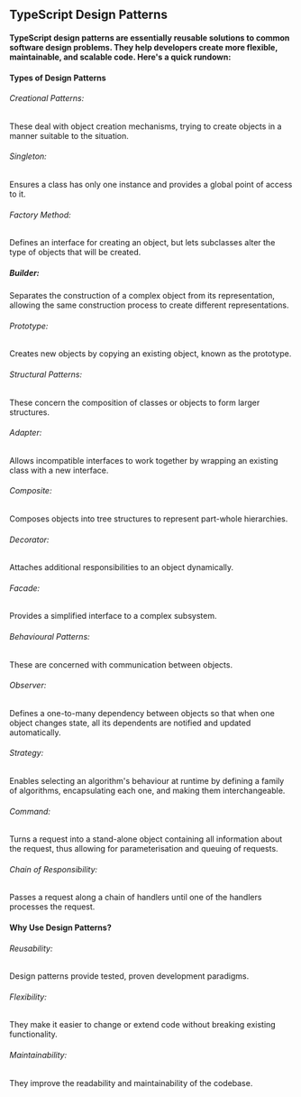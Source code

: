 ## TypeScript Design Patterns

#### TypeScript design patterns are essentially reusable solutions to common software design problems. They help developers create more flexible, maintainable, and scalable code. Here's a quick rundown:

#### Types of Design Patterns

###### Creational Patterns: 
These deal with object creation mechanisms, trying to create objects in a manner suitable to the situation.

###### Singleton: 
Ensures a class has only one instance and provides a global point of access to it.

###### Factory Method: 
Defines an interface for creating an object, but lets subclasses alter the type of objects that will be created.

##### Builder: 
Separates the construction of a complex object from its representation, allowing the same construction process to create different representations.

###### Prototype: 
Creates new objects by copying an existing object, known as the prototype.

###### Structural Patterns: 
These concern the composition of classes or objects to form larger structures.

###### Adapter: 
Allows incompatible interfaces to work together by wrapping an existing class with a new interface.

###### Composite: 
Composes objects into tree structures to represent part-whole hierarchies.

###### Decorator: 
Attaches additional responsibilities to an object dynamically.

###### Facade: 
Provides a simplified interface to a complex subsystem.

###### Behavioural Patterns: 
These are concerned with communication between objects.

###### Observer: 
Defines a one-to-many dependency between objects so that when one object changes state, all its dependents are notified and updated automatically.

###### Strategy: 
Enables selecting an algorithm's behaviour at runtime by defining a family of algorithms, encapsulating each one, and making them interchangeable.

###### Command: 
Turns a request into a stand-alone object containing all information about the request, thus allowing for parameterisation and queuing of requests.

###### Chain of Responsibility: 
Passes a request along a chain of handlers until one of the handlers processes the request.

#### Why Use Design Patterns?

###### Reusability: 
Design patterns provide tested, proven development paradigms.

###### Flexibility: 
They make it easier to change or extend code without breaking existing functionality.

###### Maintainability: 
They improve the readability and maintainability of the codebase.